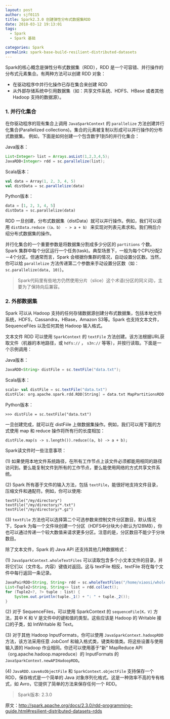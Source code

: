 ```yaml
---
layout: post
author: sjf0115
title: Spark2.3.0 创建弹性分布式数据集RDD
date: 2018-03-12 19:13:01
tags:
  - Spark
  - Spark 基础

categories: Spark
permalink: spark-base-build-resilient-distributed-datasets
---
```


Spark的核心概念是弹性分布式数据集（RDD），RDD 是一个可容错、并行操作的分布式元素集合。有两种方法可以创建 RDD 对象：
- 在驱动程序中并行化操作已存在集合来创建 RDD
- 从外部存储系统中引用数据集（如：共享文件系统、HDFS、HBase 或者其他 Hadoop 支持的数据源）。

### 1. 并行化集合

在你驱动程序的现有集合上调用 `JavaSparkContext` 的 `parallelize` 方法创建并行化集合(Parallelized collections)。集合的元素被复制以形成可以并行操作的分布式数据集。 例如，下面是如何创建一个包含数字1到5的并行化集合：

Java版本：
```java
List<Integer> list = Arrays.asList(1,2,3,4,5);
JavaRDD<Integer> rdd = sc.parallelize(list);
```
Scala版本：
```scala
val data = Array(1, 2, 3, 4, 5)
val distData = sc.parallelize(data)
```
Python版本：
```python
data = [1, 2, 3, 4, 5]
distData = sc.parallelize(data)
```
RDD 一旦创建，分布式数据集（distData）就可以并行操作。例如，我们可以调用 `distData.reduce（（a，b） - > a + b）` 来实现对列表元素求和。我们稍后介绍分布式数据集的操作。

并行化集合的一个重要参数是将数据集分割成多少分区的 `partitions` 个数。Spark 集群中每个分区运行一个任务(task)。典型场景下，一般为每个CPU分配2－4个分区。但通常而言，Spark 会根据你集群的情况，自动设置分区数。当然，你可以给 `parallelize` 方法传递第二个参数来手动设置分区数（如：`sc.parallelize(data, 10)`）。

> Spark代码里有些地方仍然使用分片（slice）这个术语(分区的同义词)，主要为了保持向后兼容。

### 2. 外部数据集

Spark 可以从 Hadoop 支持的任何存储数据源创建分布式数据集，包括本地文件系统，HDFS，Cassandra，HBase，Amazon S3等。Spark 也支持文本文件，SequenceFiles 以及任何其他 Hadoop 输入格式。

文本文件 RDD 可以使用 `SparkContext` 的 `textFile` 方法创建。该方法根据URL获取文件（机器的本地路径，或 `hdfs://` ， `s3n://` 等等），并按行读取。下面是一个示例调用：

Java版本：
```java
JavaRDD<String> distFile = sc.textFile("data.txt");
```
Scala版本：
```scala
scala> val distFile = sc.textFile("data.txt")
distFile: org.apache.spark.rdd.RDD[String] = data.txt MapPartitionsRDD[10] at textFile at <console>:26
```
Python版本：
```
>>> distFile = sc.textFile("data.txt")
```

一旦创建完成，就可以在 distFiile 上做数据集操作。例如，我们可以用下面的方式使用 map 和 reduce 操作将所有行的长度相加：
```
distFile.map(s -> s.length()).reduce((a, b) -> a + b);
```

Spark读文件时一些注意事项：

(1) 如果使用本地文件系统路径，在所有工作节点上该文件必须都能用相同的路径访问到。要么能复制文件到所有的工作节点，要么能使用网络的方式共享文件系统。

(2) Spark 所有基于文件的输入方法，包括 `textFile`，能很好地支持文件目录，压缩文件和通配符。例如，你可以使用:
```
textFile("/my/directory")
textFile("/my/directory/*.txt")
textFile("/my/directory/*.gz")
```

(3) `textFile` 方法也可以选择第二个可选参数来控制文件分区数目，默认情况下，Spark 为每一个文件块创建一个分区（HDFS中分块大小默认为128MB），你也可以通过传递一个较大数值来请求更多分区。注意的是，分区数目不能少于分块数目。

除了文本文件，Spark 的 Java API 还支持其他几种数据格式：

(1) `JavaSparkContext.wholeTextFiles` 可以读取包含多个小文本文件的目录，并将它们以（文件名，内容）键值对返回。这与 textFile 相反，textFile 将在每个文件中每行返回一条记录。
```java
JavaPairRDD<String, String> rdd = sc.wholeTextFiles("/home/xiaosi/wholeText");
List<Tuple2<String, String>> list = rdd.collect();
for (Tuple2<?, ?> tuple : list) {
    System.out.println(tuple._1() + ": " + tuple._2());
}
```
(2) 对于 SequenceFiles，可以使用 SparkContext 的 `sequenceFile[K，V]` 方法，其中 K 和 V 是文件中的键和值的类型。这些应该是 Hadoop 的 Writable 接口的子类，如 IntWritable 和 Text。

(3) 对于其他 Hadoop InputFormats，你可以使用 `JavaSparkContext.hadoopRDD` 方法，该方法采用任意 JobConf 和输入格式类，键类和值类。将这些设置与使用输入源的 Hadoop 作业相同。你还可以使用基于“新” MapReduce API（org.apache.hadoop.mapreduce）的 InputFormats 的 `JavaSparkContext.newAPIHadoopRDD`。

(4) `JavaRDD.saveAsObjectFile` 和 `SparkContext.objectFile` 支持保存一个 RDD，保存格式是一个简单的 Java 对象序列化格式。这是一种效率不高的专有格式，如 Avro，它提供了简单的方法来保存任何一个 RDD。


> Spark版本: 2.3.0

原文：http://spark.apache.org/docs/2.3.0/rdd-programming-guide.html#resilient-distributed-datasets-rdds

